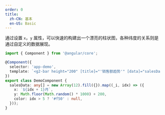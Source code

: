 ```yaml
---
order: 0
title:
  zh-CN: 基本
  en-US: Basic
---
```


通过设置 `x`，`y` 属性，可以快速的构建出一个漂亮的柱状图，各种纬度的关系则是通过自定义的数据展现。

```ts
import { Component } from '@angular/core';

@Component({
  selector: 'app-demo',
  template: `<g2-bar height="200" [title]="'销售额趋势'" [data]="salesData"></g2-bar>`,
})
export class DemoComponent {
  salesData: any[] = new Array(12).fill({}).map((_i, idx) => ({
    x: `${idx + 1}月`,
    y: Math.floor(Math.random() * 1000) + 200,
    color: idx > 5 ? '#f50' : null,
  }));
}
```

